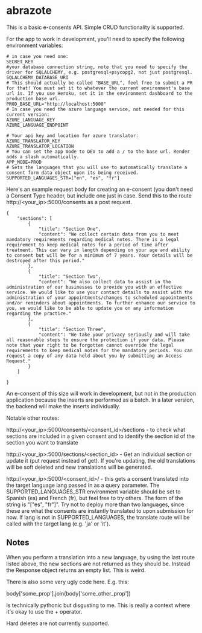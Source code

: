 # abrazote

This is a basic e-consents API. Simple CRUD functionality is supported. 

For the app to work in development, you'll need to specify the following environment variables:

```
# in case you need one: 
SECRET_KEY
#your database connection string, note that you need to specify the driver for SQLALCHEMY, e.g. postgresql+psycopg2, not just postgresql. 
SQLALCHEMY_DATABASE_URI
# This should actually be called "BASE_URL", feel free to submit a PR for that! You must set it to whatever the current environment's base url is. If you use Heroku, set it in the environment dashboard to the production base url. 
PROD_BASE_URL="http://localhost:5000"
# In case you need the azure language service, not needed for this current version:
AZURE_LANGUAGE_KEY
AZURE_LANGUAGE_ENDPOINT

# Your api key and location for azure translator:
AZURE_TRANSLATOR_KEY
AZURE_TRANSLATOR_LOCATION
# You can set the app mode to DEV to add a / to the base url. Render adds a slash automatically.
APP_MODE=PROD
# Sets the languages that you will use to automatically translate a consent form data object upon its being received.
SUPPORTED_LANGUAGES_STR=["en", "es", "fr"]

```


Here's an example request body for creating an e-consent (you don't need a Consent Type header, but include one just in case. Send this to the route http://<your_ip>:5000/consents as a post request.  

```
{
    "sections": [
        {
            "title": "Section One",
            "content": "We collect certain data from you to meet mandatory requirements regarding medical notes. There is a legal requirement to keep medical notes for a period of time after treatment. This can vary in length depending on your age and ability to consent but will be for a minimum of 7 years. Your details will be destroyed after this period."
        },
        {
            "title": "Section Two",
            "content": "We also collect data to assist in the administration of our businesses to provide you with an effective service. We would like to use your contact details to assist with the administration of your appointments/changes to scheduled appointments and/or reminders about appointments. To further enhance our service to you, we would like to be able to update you on any information regarding the practice."
        },
        {
            "title": "Section Three",
            "content": "We take your privacy seriously and will take all reasonable steps to ensure the protection if your data. Please note that your right to be forgotten cannot override the legal requirements to keep medical notes for the mandatory periods. You can request a copy of any data held about you by submitting an Access Request."
        }
    ]

}
```

An e-consent of this size will work in development, but not in the production application because the inserts are performed as a batch. In a later version, the backend will make the inserts individually. 

Notable other routes:


http://<your_ip>:5000/consents/<consent_id>/sections  - to check what sections are included in a given consent and to identify the section id of the section you want to translate

http://<your_ip>:5000/sections/<section_id> - Get an individual section or update it (put request instead of get). If you're updating, the old translations will be soft deleted and new translations will be generated. 

http://<your_ip>:5000/<consent_id>/<lang> - this gets a consent translated into the target language lang passed in as a query parameter. The SUPPORTED_LANGUAGES_STR environment variable should be set to Spanish (es) and French (fr), but feel free to try others. The form of the string is "["es", "fr"]". Try not to deploy more than two languages, since these are what the consents are instantly translated to upon submission for now. If lang is not in SUPPORTED_LANGUAGES, the translate route will be called with the target lang (e.g. 'ja' or 'it'). 

## Notes

When you perform a translation into a new language, by using the last route listed above, the new sections are not returned as they should be. Instead the Response object returns an empty list. This is weird. 

There is also some very ugly code here. E.g. this:

body['some_prop'].join(body['some_other_prop'])

Is technically pythonic but disgusting to me. This is really a context where it's okay to use the + operator. 

Hard deletes are not currently supported. 

